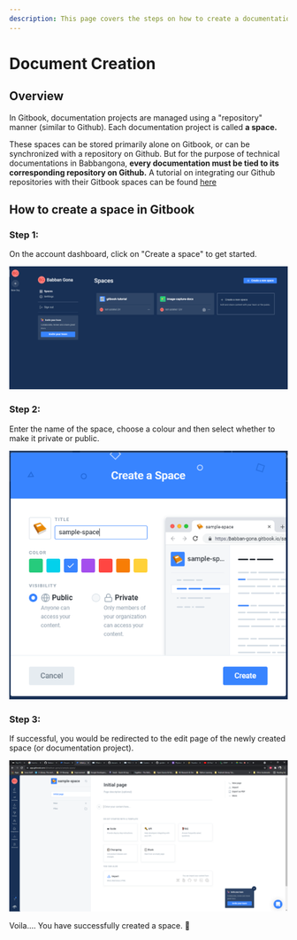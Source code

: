 ```yaml
---
description: This page covers the steps on how to create a documentation project on Gitbook
---
```


# Document Creation

## Overview

In Gitbook, documentation projects are managed using a "repository" manner \(similar to Github\). Each documentation project is called **a space.**

These spaces can be stored primarily alone on Gitbook, or can be synchronized with a repository on Github. But for the purpose of technical documentations in Babbangona, **every documentation must be tied to its corresponding repository on Github.** A tutorial on integrating our Github repositories with their Gitbook spaces can be found [here](github-integration.md)

## How to create a space in Gitbook

### Step 1:

On the account dashboard, click on "Create a space" to get started.

![Account Dashboard](../.gitbook/assets/image%20%282%29.png)

### Step 2:

Enter the name of the space, choose a colour and then select whether to make it private or public. 

![Enter details for the documentation project.](../.gitbook/assets/image%20%283%29.png)

### Step 3:

If successful, you would be redirected to the edit page of the newly created space \(or documentation project\).

![Documentation project page](../.gitbook/assets/image%20%284%29.png)

Voila.... You have successfully created a space. 🎉 





